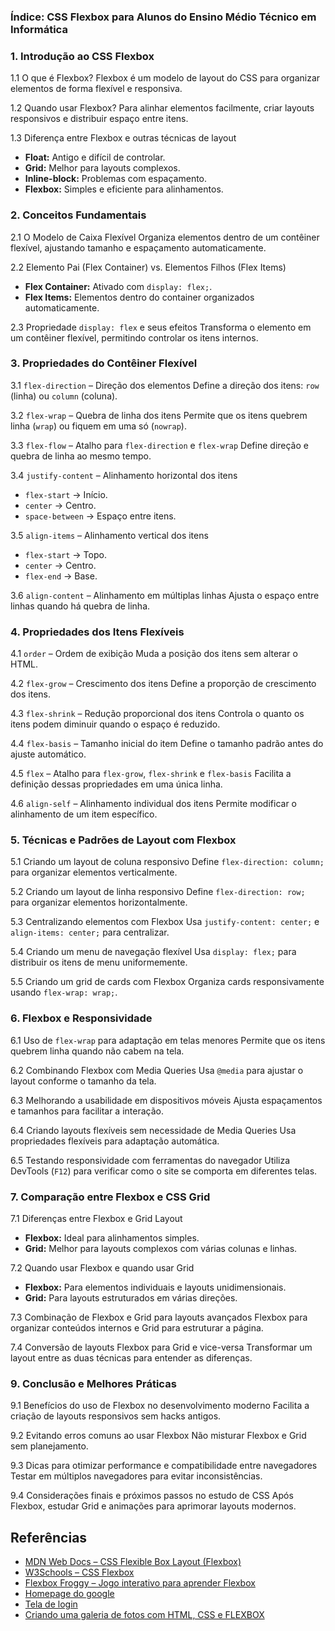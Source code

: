 ### Índice: CSS Flexbox para Alunos do Ensino Médio Técnico em Informática

### **1. Introdução ao CSS Flexbox**

1.1 O que é Flexbox?
Flexbox é um modelo de layout do CSS para organizar elementos de forma flexível e responsiva.

1.2 Quando usar Flexbox?
Para alinhar elementos facilmente, criar layouts responsivos e distribuir espaço entre itens.

1.3 Diferença entre Flexbox e outras técnicas de layout
- **Float:** Antigo e difícil de controlar.
- **Grid:** Melhor para layouts complexos.
- **Inline-block:** Problemas com espaçamento.
- **Flexbox:** Simples e eficiente para alinhamentos.

### **2. Conceitos Fundamentais**

2.1 O Modelo de Caixa Flexível
Organiza elementos dentro de um contêiner flexível, ajustando tamanho e espaçamento automaticamente.

2.2 Elemento Pai (Flex Container) vs. Elementos Filhos (Flex Items)
- **Flex Container:** Ativado com `display: flex;`.
- **Flex Items:** Elementos dentro do container organizados automaticamente.

2.3 Propriedade `display: flex` e seus efeitos
Transforma o elemento em um contêiner flexível, permitindo controlar os itens internos.

### **3. Propriedades do Contêiner Flexível**

3.1 `flex-direction` – Direção dos elementos
Define a direção dos itens: `row` (linha) ou `column` (coluna).

3.2 `flex-wrap` – Quebra de linha dos itens
Permite que os itens quebrem linha (`wrap`) ou fiquem em uma só (`nowrap`).

3.3 `flex-flow` – Atalho para `flex-direction` e `flex-wrap`
Define direção e quebra de linha ao mesmo tempo.

3.4 `justify-content` – Alinhamento horizontal dos itens
- `flex-start` → Início.
- `center` → Centro.
- `space-between` → Espaço entre itens.

3.5 `align-items` – Alinhamento vertical dos itens
- `flex-start` → Topo.
- `center` → Centro.
- `flex-end` → Base.

3.6 `align-content` – Alinhamento em múltiplas linhas
Ajusta o espaço entre linhas quando há quebra de linha.

### **4. Propriedades dos Itens Flexíveis**

4.1 `order` – Ordem de exibição
Muda a posição dos itens sem alterar o HTML.

4.2 `flex-grow` – Crescimento dos itens
Define a proporção de crescimento dos itens.

4.3 `flex-shrink` – Redução proporcional dos itens
Controla o quanto os itens podem diminuir quando o espaço é reduzido.

4.4 `flex-basis` – Tamanho inicial do item
Define o tamanho padrão antes do ajuste automático.

4.5 `flex` – Atalho para `flex-grow`, `flex-shrink` e `flex-basis`
Facilita a definição dessas propriedades em uma única linha.

4.6 `align-self` – Alinhamento individual dos itens
Permite modificar o alinhamento de um item específico.

### **5. Técnicas e Padrões de Layout com Flexbox**

5.1 Criando um layout de coluna responsivo
Define `flex-direction: column;` para organizar elementos verticalmente.

5.2 Criando um layout de linha responsivo
Define `flex-direction: row;` para organizar elementos horizontalmente.

5.3 Centralizando elementos com Flexbox
Usa `justify-content: center;` e `align-items: center;` para centralizar.

5.4 Criando um menu de navegação flexível
Usa `display: flex;` para distribuir os itens de menu uniformemente.

5.5 Criando um grid de cards com Flexbox
Organiza cards responsivamente usando `flex-wrap: wrap;`.

### **6. Flexbox e Responsividade**

6.1 Uso de `flex-wrap` para adaptação em telas menores
Permite que os itens quebrem linha quando não cabem na tela.

6.2 Combinando Flexbox com Media Queries
Usa `@media` para ajustar o layout conforme o tamanho da tela.

6.3 Melhorando a usabilidade em dispositivos móveis
Ajusta espaçamentos e tamanhos para facilitar a interação.

6.4 Criando layouts flexíveis sem necessidade de Media Queries
Usa propriedades flexíveis para adaptação automática.

6.5 Testando responsividade com ferramentas do navegador
Utiliza DevTools (`F12`) para verificar como o site se comporta em diferentes telas.

### **7. Comparação entre Flexbox e CSS Grid**

7.1 Diferenças entre Flexbox e Grid Layout
- **Flexbox:** Ideal para alinhamentos simples.
- **Grid:** Melhor para layouts complexos com várias colunas e linhas.

7.2 Quando usar Flexbox e quando usar Grid
- **Flexbox:** Para elementos individuais e layouts unidimensionais.
- **Grid:** Para layouts estruturados em várias direções.

7.3 Combinação de Flexbox e Grid para layouts avançados
Flexbox para organizar conteúdos internos e Grid para estruturar a página.

7.4 Conversão de layouts Flexbox para Grid e vice-versa
Transformar um layout entre as duas técnicas para entender as diferenças.

### **9. Conclusão e Melhores Práticas**

9.1 Benefícios do uso de Flexbox no desenvolvimento moderno
Facilita a criação de layouts responsivos sem hacks antigos.

9.2 Evitando erros comuns ao usar Flexbox
Não misturar Flexbox e Grid sem planejamento.

9.3 Dicas para otimizar performance e compatibilidade entre navegadores
Testar em múltiplos navegadores para evitar inconsistências.

9.4 Considerações finais e próximos passos no estudo de CSS
Após Flexbox, estudar Grid e animações para aprimorar layouts modernos.

## **Referências**

- [MDN Web Docs – CSS Flexible Box Layout (Flexbox)](https://developer.mozilla.org/en-US/docs/Web/CSS/CSS_flexible_box_layout)  
- [W3Schools – CSS Flexbox](https://www.w3schools.com/css/css3_flexbox.asp)  
- [Flexbox Froggy – Jogo interativo para aprender Flexbox](https://flexboxfroggy.com/)
- [Homepage do google](https://youtu.be/fggcHsk-4nw?si=3M78RtsbO8Y4uhAp)
- [Tela de login](https://youtu.be/UoPp9DE2X3E?si=_LSs0YN2JRhqVfFr)
- [Criando uma galeria de fotos com HTML, CSS e FLEXBOX](https://youtu.be/yjqVSQ5_77o)




